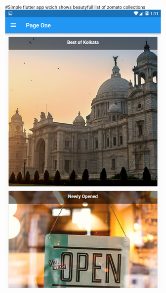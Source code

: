 #Simple flutter app wcich shows beautyfull list of zomato collections
![Screenshot](https://github.com/AshutoshChakraborty/basic_material_flutter_app/blob/master/Screenshot_2019-06-10-01-11-46.png)
